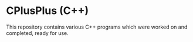 # CPlusPlus (C++)
This repository contains various C++ programs which were worked on and completed, ready for use.

